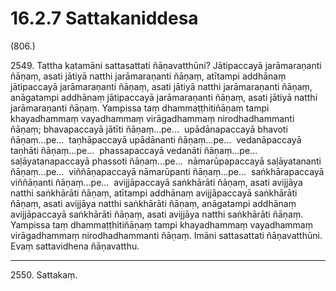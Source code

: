 

# 16.2.7 Sattakaniddesa




(806.)

2549\. Tattha katamāni sattasattati ñāṇavatthūni? Jātipaccayā jarāmaraṇanti ñāṇaṃ, asati jātiyā natthi jarāmaraṇanti ñāṇaṃ, atītampi addhānaṃ jātipaccayā jarāmaraṇanti ñāṇaṃ, asati jātiyā natthi jarāmaraṇanti ñāṇaṃ, anāgatampi addhānaṃ jātipaccayā jarāmaraṇanti ñāṇaṃ, asati jātiyā natthi jarāmaraṇanti ñāṇaṃ. Yampissa taṃ dhammaṭṭhitiñāṇaṃ tampi khayadhammaṃ vayadhammaṃ virāgadhammaṃ nirodhadhammanti ñāṇaṃ; bhavapaccayā jātīti ñāṇaṃ…pe…  upādānapaccayā bhavoti ñāṇaṃ…pe…  taṇhāpaccayā upādānanti ñāṇaṃ…pe…  vedanāpaccayā taṇhāti ñāṇaṃ…pe…  phassapaccayā vedanāti ñāṇaṃ…pe…  saḷāyatanapaccayā phassoti ñāṇaṃ…pe…  nāmarūpapaccayā saḷāyatananti ñāṇaṃ…pe…  viññāṇapaccayā nāmarūpanti ñāṇaṃ…pe…  saṅkhārapaccayā viññāṇanti ñāṇaṃ…pe…  avijjāpaccayā saṅkhārāti ñāṇaṃ, asati avijjāya natthi saṅkhārāti ñāṇaṃ, atītampi addhānaṃ avijjāpaccayā saṅkhārāti ñāṇaṃ, asati avijjāya natthi saṅkhārāti ñāṇaṃ, anāgatampi addhānaṃ avijjāpaccayā saṅkhārāti ñāṇaṃ, asati avijjāya natthi saṅkhārāti ñāṇaṃ. Yampissa taṃ dhammaṭṭhitiñāṇaṃ tampi khayadhammaṃ vayadhammaṃ virāgadhammaṃ nirodhadhammanti ñāṇaṃ. Imāni sattasattati ñāṇavatthūni. Evaṃ sattavidhena ñāṇavatthu.

---

2550\. Sattakaṃ.





